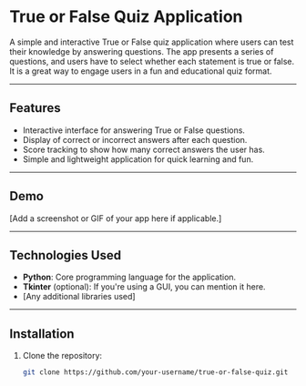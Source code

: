 # True or False Quiz Application

A simple and interactive True or False quiz application where users can test their knowledge by answering questions. The app presents a series of questions, and users have to select whether each statement is true or false. It is a great way to engage users in a fun and educational quiz format.

---

## Features

- Interactive interface for answering True or False questions.
- Display of correct or incorrect answers after each question.
- Score tracking to show how many correct answers the user has.
- Simple and lightweight application for quick learning and fun.

---

## Demo

[Add a screenshot or GIF of your app here if applicable.]

---

## Technologies Used

- **Python**: Core programming language for the application.
- **Tkinter** (optional): If you're using a GUI, you can mention it here.
- [Any additional libraries used]

---

## Installation

1. Clone the repository:
   ```bash
   git clone https://github.com/your-username/true-or-false-quiz.git
